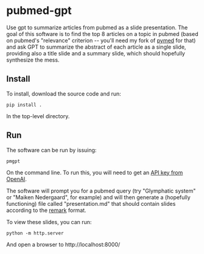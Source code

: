 # pubmed-gpt

Use gpt to summarize articles from pubmed as a slide presentation. The goal of
this software is to find the top 8 articles on a topic in pubmed (based on
pubmed's "relevance" criterion -- you'll need my fork of [pymed](https://github.com/arokem/pymed) for that) and ask GPT to summarize the abstract of each
article as a single slide, providing also a title slide and a summary slide,
which should hopefully synthesize the mess.


## Install

To install, download the source code and run:

    pip install .

In the top-level directory.


## Run

The software can be run by issuing:

    pmgpt

On the command line. To run this, you will need to get an [API key from OpenAI](https://platform.openai.com/account/api-keys).

The software will prompt you for a pubmed query (try "Glymphatic system" or
"Maiken Nedergaard", for example) and will then generate a (hopefully functioning) file
called "presentation.md" that should contain slides according to the
[remark](https://github.com/gnab/remark) format.

To view these slides, you can run:

    python -m http.server

And open a browser to http://localhost:8000/

